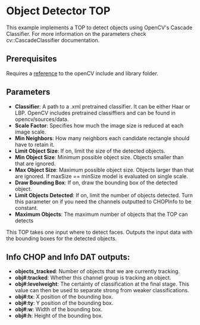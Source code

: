 # Object Detector TOP

This example implements a TOP to detect objects using OpenCV's Cascade Classifier. For
more information on the parameters check cv::CascadeClassifier documentation.

## Prerequisites
Requires a [reference](https://github.com/TouchDesigner/CustomOperatorSamples#referencing-opencv-libraries) to the openCV include and library folder.

## Parameters
* **Classifier**:   A path to a .xml pretrained classifier. It can be either Haar or 
		LBP. OpenCV includes pretrained classiffiers and can be found in 
		opencv/sources/data.
* **Scale Factor**: Specifies how much the image size is reduced at each image scale.
* **Min Neighbors**:    How many neighbors each candidate rectangle should have to retain it.
* **Limit Object Size**:    If on, limit the size of the detected objects.
* **Min Object Size**:  Minimum possible object size. Objects smaller than that are ignored.
* **Max Object Size**:  Maximum possible object size. Objects larger than that are ignored. If 
	maxSize == minSize model is evaluated on single scale.
* **Draw Bounding Box**:    If on, draw the bounding box of the detected object.
* **Limit Objects Detected**:   If on, limit the number of objects detected. Turn this parameter on
	if you need the channels outputted to CHOPInfo to be constant.
* **Maximum Objects**:  The maximum number of objects that the TOP can detects

This TOP takes one input where to detect faces. Outputs the input data with the bounding boxes for the 
detected objects.

## Info CHOP and Info DAT outputs: 
* **objects_tracked**:  Number of objects that we are currently tracking.
* **obj#:tracked**: Whether this channel group is tracking an object.
* **obj#:levelweight**: The certainty of classification at the final stage. This value can then be used 
	to separate strong from weaker classifications.
* **obj#:tx**:  X position of the bounding box.
* **obj#:ty**:  Y position of the bounding box.
* **obj#:w**:   Width of the bounding box.
* **obj#:h**:   Height of the bounding box.